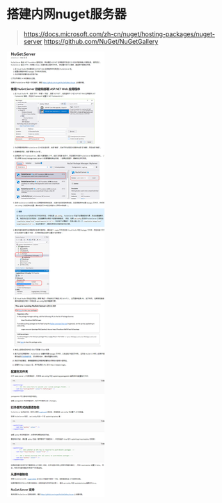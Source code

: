 # 搭建内网nuget服务器

> https://docs.microsoft.com/zh-cn/nuget/hosting-packages/nuget-server
> https://github.com/NuGet/NuGetGallery

![使用NuGet.Server](./4.搭建内网nuget服务器/使用NuGet.Server.png "使用NuGet.Server")

